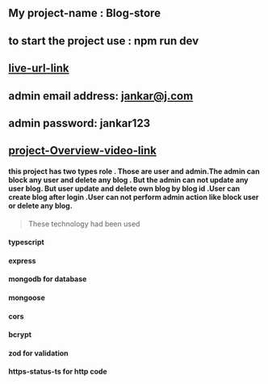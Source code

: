 ## My project-name : Blog-store

## to start the project use : npm run dev

## [live-url-link](https://blog-store-pi.vercel.app/)

## admin email address: jankar@j.com

## admin password: jankar123

## [project-Overview-video-link](https://drive.google.com/file/d/1CdBfzPYO17IqqdMO2iGfjsbBE-UVm62U/view)

#### this project has two types role . Those are user and admin.The admin can block any user and delete any blog . But the admin can not update any user blog. But user update and delete own blog by blog id .User can create blog after login .User can not perform admin action like block user or delete any blog.

> These technology had been used

#### typescript

#### express

#### mongodb for database

#### mongoose

#### cors

#### bcrypt

#### zod for validation

#### https-status-ts for http code
